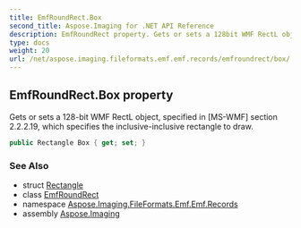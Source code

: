 ```yaml
---
title: EmfRoundRect.Box
second_title: Aspose.Imaging for .NET API Reference
description: EmfRoundRect property. Gets or sets a 128bit WMF RectL object specified in MSWMF section 2.2.2.19 which specifies the inclusiveinclusive rectangle to draw
type: docs
weight: 20
url: /net/aspose.imaging.fileformats.emf.emf.records/emfroundrect/box/
---
```

## EmfRoundRect.Box property

Gets or sets a 128-bit WMF RectL object, specified in [MS-WMF] section 2.2.2.19, which specifies the inclusive-inclusive rectangle to draw.

```csharp
public Rectangle Box { get; set; }
```

### See Also

* struct [Rectangle](../../../aspose.imaging/rectangle/)
* class [EmfRoundRect](../)
* namespace [Aspose.Imaging.FileFormats.Emf.Emf.Records](../../emfroundrect/)
* assembly [Aspose.Imaging](../../../)


